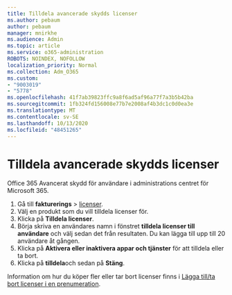 ```yaml
---
title: Tilldela avancerade skydds licenser
ms.author: pebaum
author: pebaum
manager: mnirkhe
ms.audience: Admin
ms.topic: article
ms.service: o365-administration
ROBOTS: NOINDEX, NOFOLLOW
localization_priority: Normal
ms.collection: Adm_O365
ms.custom:
- "9003019"
- "5778"
ms.openlocfilehash: 41f7ab39823ffc9a8f6ad5af96a77f7a3b5b42ba
ms.sourcegitcommit: 1fb324fd156008e77b7e2008af4b3dc1c0d0ea3e
ms.translationtype: MT
ms.contentlocale: sv-SE
ms.lasthandoff: 10/13/2020
ms.locfileid: "48451265"
---
```

# <a name="assign-advanced-threat-protection-licenses"></a>Tilldela avancerade skydds licenser

Office 365 Avancerat skydd för användare i administrations centret för Microsoft 365.

1. Gå till **fakturerings**  >  [licenser](https://go.microsoft.com/fwlink/p/?linkid=842264).
2. Välj en produkt som du vill tilldela licenser för.
3. Klicka på **Tilldela licenser**.
4. Börja skriva en användares namn i fönstret **tilldela licenser till användare**  och välj sedan det från resultaten. Du kan lägga till upp till 20 användare åt gången.
5. Klicka på **Aktivera eller inaktivera appar och tjänster**  för att tilldela eller ta bort.
6. Klicka på **tilldela**och sedan på  **Stäng**.

Information om hur du köper fler eller tar bort licenser finns i [Lägga till/ta bort licenser i en prenumeration](https://docs.microsoft.com/microsoft-365/commerce/licenses/buy-licenses?view=o365-worldwide#add-or-remove-licenses-for-your-business-subscription).
